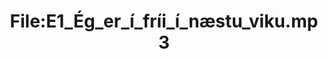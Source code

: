 ---
title: File:E1_Ég_er_í_fríi_í_næstu_viku.mp3
recording of: Ég er í fríi í næstu viku.
reading speed: slow
speaker: E
license: CC0
---